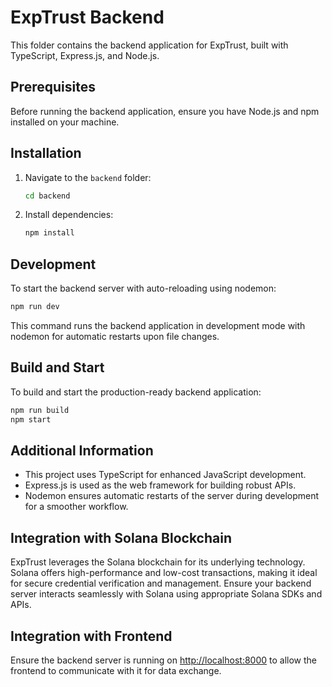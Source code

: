 # ExpTrust Backend

This folder contains the backend application for ExpTrust, built with TypeScript, Express.js, and Node.js.

## Prerequisites

Before running the backend application, ensure you have Node.js and npm installed on your machine.

## Installation

1. Navigate to the `backend` folder:
   ```bash
   cd backend
   ```

2. Install dependencies:
   ```bash
   npm install
   ```

## Development

To start the backend server with auto-reloading using nodemon:

```bash
npm run dev
```

This command runs the backend application in development mode with nodemon for automatic restarts upon file changes.

## Build and Start

To build and start the production-ready backend application:

```bash
npm run build
npm start
```

## Additional Information

- This project uses TypeScript for enhanced JavaScript development.
- Express.js is used as the web framework for building robust APIs.
- Nodemon ensures automatic restarts of the server during development for a smoother workflow.

## Integration with Solana Blockchain

ExpTrust leverages the Solana blockchain for its underlying technology. Solana offers high-performance and low-cost transactions, making it ideal for secure credential verification and management. Ensure your backend server interacts seamlessly with Solana using appropriate Solana SDKs and APIs.

## Integration with Frontend

Ensure the backend server is running on [http://localhost:8000](http://localhost:8000) to allow the frontend to communicate with it for data exchange.

